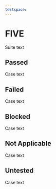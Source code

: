 ```yaml
---
testspace:
---
```

# FIVE
Suite text
## Passed
Case text
## Failed
Case text
## Blocked
Case text
## Not Applicable
Case text
## Untested
Case text
